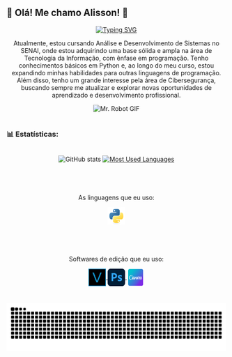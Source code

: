 ## 🚀 **Olá! Me chamo Alisson!** 🚀

<div align="center">
  <a href="https://git.io/typing-svg">
    <img src="https://readme-typing-svg.demolab.com?font=Fira+Code&weight=500&size=22&pause=1000&color=00FF00&center=true&vCenter=true&random=false&width=524&lines=Bem-vindo(a):+ao+meu+perfil!" alt="Typing SVG">
  </a>
</div>

<div align="center">
  <ul style="list-style: none; padding: 0;">
    <li>Atualmente, estou cursando Análise e Desenvolvimento de Sistemas no SENAI, onde estou adquirindo uma base sólida e ampla na área de Tecnologia da Informação, com ênfase em programação. Tenho conhecimentos básicos em Python e, ao longo do meu curso, estou expandindo minhas habilidades para outras linguagens de programação.</li>
<li>Além disso, tenho um grande interesse pela área de Cibersegurança, buscando sempre me atualizar e explorar novas oportunidades de aprendizado e desenvolvimento profissional.</li>
  </ul>
</div>


<p align="center">
  <img src="https://github.com/AlissonLima5/alissonlima5/raw/45461c72c52d36be6bbf06f16e8b5649bfc2e696/ezgif.com-optimize_Mr.Robot.gif" alt="Mr. Robot GIF" width="500" />
</p>


#

### 📊 Estatísticas:

<div style="text-align: center;" align="center">
  <br>
  <img src="https://github-readme-stats-git-masterrstaa-rickstaa.vercel.app/api?username=alissonlima5&hide_title=true&show_icons=true&include_all_commits=false&count_private=true&line_height=25&hide=issues&bg_color=000&title_color=32CD32&text_color=FFF&border_radius=3&border_color=2E8B57&icon_color=32CD32&theme=dark" alt="GitHub stats">

  <a href="https://github.com/alissonlima5/github-readme-stats">
    <img src="https://github-readme-stats-git-masterrstaa-rickstaa.vercel.app/api/top-langs/?username=alissonlima5&line_height=10&card_width=290&layout=compact&hide_title=false&count_private=true&langs_count=4&show_icons=true&title_color=32CD32&hide=html,scss,less&bg_color=000&text_color=8B8B8B&border_radius=3&border_color=2E8B57&count_private=true" alt="Most Used Languages">
  </a>
</div>


#

<div align="center" style="display: inline_block"><br>
  <p>As linguagens que eu uso:</p>
  <a href="https://github.com/alissonlima5"><img align="center" alt="PYTHON-logo" height="40" width="40" src="https://github.com/devicons/devicon/blob/master/icons/python/python-original.svg"></a> 
</div>

#

<div align="center" style="display: inline_block"><br>
  <p>Softwares de edição que eu uso:</p>
  <a href="https://www.vegascreativesoftware.com/pt-br/vegas-pro/">
    <img align="center" alt="Vegas Pro" height="40" width="40" src="https://github.com/AlissonLima5/alissonlima5/blob/0faeda40c9a51952f373a20190816e469794c0da/Icons/Sony_Vegas_Pro_Icon.png?raw=true">
  </a> 
  <a href="https://www.adobe.com/br/products/photoshop.html">
    <img align="center" alt="Photoshop" height="40" width="40" src="https://github.com/AlissonLima5/alissonlima5/blob/817503a9ed6675bacaa665c0ff38da4d11e3c2c7/Icons/Adobe_Photoshop_CC_Icon.png?raw=true">
  </a>
  <a href="https://www.canva.com/">
    <img align="center" alt="Canva" height="40" width="40" src="https://github.com/AlissonLima5/alissonlima5/blob/a64f8730de09f2ccb4ead0baa3462f088313a984/Icons/Canva_Icon.png?raw=true">
  </a>
</div>


#

<div aligh=center>
<img src="https://raw.githubusercontent.com/AlissonLima5/alissonlima5/output/snake.svg" alt="Snake animation" />
</div>
